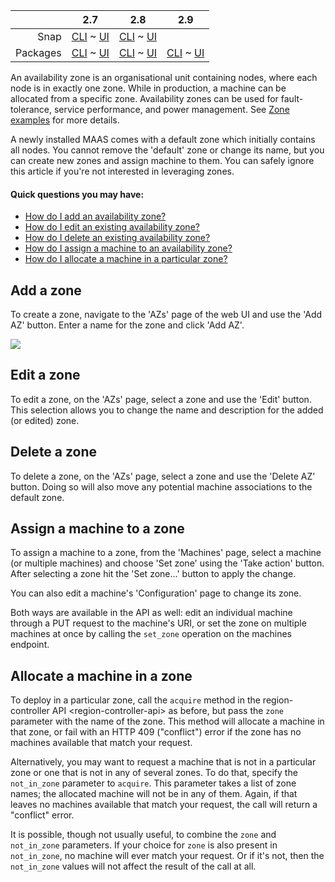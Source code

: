 <!-- deb-2-7-cli
||2.7|2.8|2.9|
|-----:|:-----:|:-----:|:-----:|
|Snap|[CLI](/t/availability-zones-snap-2-7-cli/2322) ~ [UI](/t/availability-zones-snap-2-7-ui/2323)|[CLI](/t/availability-zones-snap-2-8-cli/2324) ~ [UI](/t/availability-zones-snap-2-8-ui/2325)|[CLI](/t/availability-zones-snap-2-9-cli/2326) ~ [UI](/t/availability-zones-snap-2-9-ui/2327)|
|Packages|**CLI** ~ [UI](/t/availability-zones-deb-2-7-ui/2329)|[CLI](/t/availability-zones-deb-2-8-cli/2330) ~ [UI](/t/availability-zones-deb-2-8-ui/2331)|[CLI](/t/availability-zones-deb-2-9-cli/2332) ~ [UI](/t/availability-zones-deb-2-9-ui/2333)|
 deb-2-7-cli -->

<!-- deb-2-7-ui
||2.7|2.8|2.9|
|-----:|:-----:|:-----:|:-----:|
|Snap|[CLI](/t/availability-zones-snap-2-7-cli/2322) ~ [UI](/t/availability-zones-snap-2-7-ui/2323)|[CLI](/t/availability-zones-snap-2-8-cli/2324) ~ [UI](/t/availability-zones-snap-2-8-ui/2325)|[CLI](/t/availability-zones-snap-2-9-cli/2326) ~ [UI](/t/availability-zones-snap-2-9-ui/2327)|
|Packages|[CLI](/t/availability-zones-deb-2-7-cli/2328) ~ **UI**|[CLI](/t/availability-zones-deb-2-8-cli/2330) ~ [UI](/t/availability-zones-deb-2-8-ui/2331)|[CLI](/t/availability-zones-deb-2-9-cli/2332) ~ [UI](/t/availability-zones-deb-2-9-ui/2333)|
 deb-2-7-ui -->

<!-- deb-2-8-cli
||2.7|2.8|2.9|
|-----:|:-----:|:-----:|:-----:|
|Snap|[CLI](/t/availability-zones-snap-2-7-cli/2322) ~ [UI](/t/availability-zones-snap-2-7-ui/2323)|[CLI](/t/availability-zones-snap-2-8-cli/2324) ~ [UI](/t/availability-zones-snap-2-8-ui/2325)|[CLI](/t/availability-zones-snap-2-9-cli/2326) ~ [UI](/t/availability-zones-snap-2-9-ui/2327)|
|Packages|[CLI](/t/availability-zones-deb-2-7-cli/2328) ~ [UI](/t/availability-zones-deb-2-7-ui/2329)||**CLI** ~ [UI](/t/availability-zones-deb-2-8-ui/2331)|[CLI](/t/availability-zones-deb-2-9-cli/2332) ~ [UI](/t/availability-zones-deb-2-9-ui/2333)|
 deb-2-8-cli -->

<!-- deb-2-8-ui
||2.7|2.8|2.9|
|-----:|:-----:|:-----:|:-----:|
|Snap|[CLI](/t/availability-zones-snap-2-7-cli/2322) ~ [UI](/t/availability-zones-snap-2-7-ui/2323)|[CLI](/t/availability-zones-snap-2-8-cli/2324) ~ [UI](/t/availability-zones-snap-2-8-ui/2325)|[CLI](/t/availability-zones-snap-2-9-cli/2326) ~ [UI](/t/availability-zones-snap-2-9-ui/2327)|
|Packages|[CLI](/t/availability-zones-deb-2-7-cli/2328) ~ [UI](/t/availability-zones-deb-2-7-ui/2329)|[CLI](/t/availability-zones-deb-2-8-cli/2330) ~ **UI**|[CLI](/t/availability-zones-deb-2-9-cli/2332) ~ [UI](/t/availability-zones-deb-2-9-ui/2333)|
 deb-2-8-ui -->

<!-- deb-2-9-cli
||2.7|2.8|2.9|
|-----:|:-----:|:-----:|:-----:|
|Snap|[CLI](/t/availability-zones-snap-2-7-cli/2322) ~ [UI](/t/availability-zones-snap-2-7-ui/2323)|[CLI](/t/availability-zones-snap-2-8-cli/2324) ~ [UI](/t/availability-zones-snap-2-8-ui/2325)|[CLI](/t/availability-zones-snap-2-9-cli/2326) ~ [UI](/t/availability-zones-snap-2-9-ui/2327)|
|Packages|[CLI](/t/availability-zones-deb-2-7-cli/2328) ~ [UI](/t/availability-zones-deb-2-7-ui/2329)|[CLI](/t/availability-zones-deb-2-8-cli/2330) ~ [UI](/t/availability-zones-deb-2-8-ui/2331)||**CLI** ~ [UI](/t/availability-zones-deb-2-9-ui/2333)|
 deb-2-9-cli -->

<!-- deb-2-9-ui
||2.7|2.8|2.9|
|-----:|:-----:|:-----:|:-----:|
|Snap|[CLI](/t/availability-zones-snap-2-7-cli/2322) ~ [UI](/t/availability-zones-snap-2-7-ui/2323)|[CLI](/t/availability-zones-snap-2-8-cli/2324) ~ [UI](/t/availability-zones-snap-2-8-ui/2325)|[CLI](/t/availability-zones-snap-2-9-cli/2326) ~ [UI](/t/availability-zones-snap-2-9-ui/2327)|
|Packages|[CLI](/t/availability-zones-deb-2-7-cli/2328) ~ [UI](/t/availability-zones-deb-2-7-ui/2329)|[CLI](/t/availability-zones-deb-2-8-cli/2330) ~ [UI](/t/availability-zones-deb-2-8-ui/2331)|[CLI](/t/availability-zones-deb-2-9-cli/2332) ~ **UI**|
 deb-2-9-ui -->

<!-- snap-2-7-cli
||2.7|2.8|2.9|
|-----:|:-----:|:-----:|:-----:|
|Snap|**CLI** ~ [UI](/t/availability-zones-snap-2-7-ui/2323)|[CLI](/t/availability-zones-snap-2-8-cli/2324) ~ [UI](/t/availability-zones-snap-2-8-ui/2325)|[CLI](/t/availability-zones-snap-2-9-cli/2326) ~ [UI](/t/availability-zones-snap-2-9-ui/2327)|
|Packages|[CLI](/t/availability-zones-deb-2-7-cli/2328) ~ [UI](/t/availability-zones-deb-2-7-ui/2329)|[CLI](/t/availability-zones-deb-2-8-cli/2330) ~ [UI](/t/availability-zones-deb-2-8-ui/2331)|[CLI](/t/availability-zones-deb-2-9-cli/2332) ~ [UI](/t/availability-zones-deb-2-9-ui/2333)|
 snap-2-7-cli -->

<!-- snap-2-7-ui
||2.7|2.8|2.9|
|-----:|:-----:|:-----:|:-----:|
|Snap|[CLI](/t/availability-zones-snap-2-7-cli/2322) ~ **UI**|[CLI](/t/availability-zones-snap-2-8-cli/2324) ~ [UI](/t/availability-zones-snap-2-8-ui/2325)|[CLI](/t/availability-zones-snap-2-9-cli/2326) ~ [UI](/t/availability-zones-snap-2-9-ui/2327)|
|Packages|[CLI](/t/availability-zones-deb-2-7-cli/2328) ~ [UI](/t/availability-zones-deb-2-7-ui/2329)|[CLI](/t/availability-zones-deb-2-8-cli/2330) ~ [UI](/t/availability-zones-deb-2-8-ui/2331)|[CLI](/t/availability-zones-deb-2-9-cli/2332) ~ [UI](/t/availability-zones-deb-2-9-ui/2333)|
 snap-2-7-ui -->

<!-- snap-2-8-cli
||2.7|2.8|2.9|
|-----:|:-----:|:-----:|:-----:|
|Snap|[CLI](/t/availability-zones-snap-2-7-cli/2322) ~ [UI](/t/availability-zones-snap-2-7-ui/2323)||**CLI** ~ [UI](/t/availability-zones-snap-2-8-ui/2325)|[CLI](/t/availability-zones-snap-2-9-cli/2326) ~ [UI](/t/availability-zones-snap-2-9-ui/2327)|
|Packages|[CLI](/t/availability-zones-deb-2-7-cli/2328) ~ [UI](/t/availability-zones-deb-2-7-ui/2329)|[CLI](/t/availability-zones-deb-2-8-cli/2330) ~ [UI](/t/availability-zones-deb-2-8-ui/2331)|[CLI](/t/availability-zones-deb-2-9-cli/2332) ~ [UI](/t/availability-zones-deb-2-9-ui/2333)|
 snap-2-8-cli -->

<!-- snap-2-8-ui
||2.7|2.8|2.9|
|-----:|:-----:|:-----:|:-----:|
|Snap|[CLI](/t/availability-zones-snap-2-7-cli/2322) ~ [UI](/t/availability-zones-snap-2-7-ui/2323)|[CLI](/t/availability-zones-snap-2-8-cli/2324) ~ **UI**|[CLI](/t/availability-zones-snap-2-9-cli/2326) ~ [UI](/t/availability-zones-snap-2-9-ui/2327)|
|Packages|[CLI](/t/availability-zones-deb-2-7-cli/2328) ~ [UI](/t/availability-zones-deb-2-7-ui/2329)|[CLI](/t/availability-zones-deb-2-8-cli/2330) ~ [UI](/t/availability-zones-deb-2-8-ui/2331)|[CLI](/t/availability-zones-deb-2-9-cli/2332) ~ [UI](/t/availability-zones-deb-2-9-ui/2333)|
 snap-2-8-ui -->

||2.7|2.8|2.9|
|-----:|:-----:|:-----:|:-----:|
|Snap|[CLI](/t/availability-zones-snap-2-7-cli/2322) ~ [UI](/t/availability-zones-snap-2-7-ui/2323)|[CLI](/t/availability-zones-snap-2-8-cli/2324) ~ [UI](/t/availability-zones-snap-2-8-ui/2325)||**CLI** ~ [UI](/t/availability-zones-snap-2-9-ui/2327)|
|Packages|[CLI](/t/availability-zones-deb-2-7-cli/2328) ~ [UI](/t/availability-zones-deb-2-7-ui/2329)|[CLI](/t/availability-zones-deb-2-8-cli/2330) ~ [UI](/t/availability-zones-deb-2-8-ui/2331)|[CLI](/t/availability-zones-deb-2-9-cli/2332) ~ [UI](/t/availability-zones-deb-2-9-ui/2333)|

<!-- snap-2-9-ui
||2.7|2.8|2.9|
|-----:|:-----:|:-----:|:-----:|
|Snap|[CLI](/t/availability-zones-snap-2-7-cli/2322) ~ [UI](/t/availability-zones-snap-2-7-ui/2323)|[CLI](/t/availability-zones-snap-2-8-cli/2324) ~ [UI](/t/availability-zones-snap-2-8-ui/2325)|[CLI](/t/availability-zones-snap-2-9-cli/2326) ~ **UI**|
|Packages|[CLI](/t/availability-zones-deb-2-7-cli/2328) ~ [UI](/t/availability-zones-deb-2-7-ui/2329)|[CLI](/t/availability-zones-deb-2-8-cli/2330) ~ [UI](/t/availability-zones-deb-2-8-ui/2331)|[CLI](/t/availability-zones-deb-2-9-cli/2332) ~ [UI](/t/availability-zones-deb-2-9-ui/2333)|
 snap-2-9-ui -->

An availability zone is an organisational unit containing nodes, where each node is in exactly one zone. While in production, a machine can be allocated from a specific zone.  Availability zones can be used for fault-tolerance, service performance, and power management. See [Zone examples](/t/zone-examples/784) for more details.

A newly installed MAAS comes with a default zone which initially contains all nodes. You cannot remove the 'default' zone or change its name, but you can create new zones and assign machine to them.  You can safely ignore this article if you're not interested in leveraging zones.

#### Quick questions you may have:

* [How do I add an availability zone?](/t/availability-zones/820#heading--add-a-zone)
* [How do I edit an existing availability zone?](/t/availability-zones/820#heading--edit-a-zone)
* [How do I delete an existing availability zone?](/t/availability-zones/820#heading--delete-a-zone)
* [How do I assign a machine to an availability zone?](/t/availability-zones/820#heading--assign-a-node-to-a-zone)
* [How do I allocate a machine in a particular zone?](/t/availability-zones/820#heading--allocate-a-node-in-a-zone)

<h2 id="heading--add-a-zone">Add a zone</h2>

To create a zone, navigate to the 'AZs' page of the web UI and use the 'Add AZ' button. Enter a name for the zone and click 'Add AZ'.

<a href="https://assets.ubuntu.com/v1/f4032f39-manage-zones__2.4_add-zone.png" target = "_blank"><img src="https://assets.ubuntu.com/v1/f4032f39-manage-zones__2.4_add-zone.png"></a>

<h2 id="heading--edit-a-zone">Edit a zone</h2>

To edit a zone, on the 'AZs' page, select a zone and use the 'Edit' button. This selection allows you to change the name and description for the added (or edited) zone.

<h2 id="heading--delete-a-zone">Delete a zone</h2>

To delete a zone, on the 'AZs' page, select a zone and use the 'Delete AZ' button. Doing so will also move any potential machine associations to the default zone.

<h2 id="heading--assign-a-node-to-a-zone">Assign a machine to a zone</h2>

To assign a machine to a zone, from the 'Machines' page, select a machine (or multiple machines) and choose 'Set zone' using the 'Take action' button. After selecting a zone hit the 'Set zone...' button to apply the change.

You can also edit a machine's 'Configuration' page to change its zone.

Both ways are available in the API as well: edit an individual machine through a PUT request to the machine's URI, or set the zone on multiple machines at once by calling the `set_zone` operation on the machines endpoint.

<h2 id="heading--allocate-a-node-in-a-zone">Allocate a machine in a zone</h2>

To deploy in a particular zone, call the `acquire` method in the region-controller API &lt;region-controller-api&gt; as before, but pass the `zone` parameter with the name of the zone. This method will allocate a machine in that zone, or fail with an HTTP 409 ("conflict") error if the zone has no machines available that match your request.

Alternatively, you may want to request a machine that is not in a particular zone or one that is not in any of several zones. To do that, specify the `not_in_zone` parameter to `acquire`. This parameter takes a list of zone names; the allocated machine will not be in any of them. Again, if that leaves no machines available that match your request, the call will return a "conflict" error.

It is possible, though not usually useful, to combine the `zone` and `not_in_zone` parameters. If your choice for `zone` is also present in `not_in_zone`, no machine will ever match your request. Or if it's not, then the `not_in_zone` values will not affect the result of the call at all.

<!-- LINKS -->